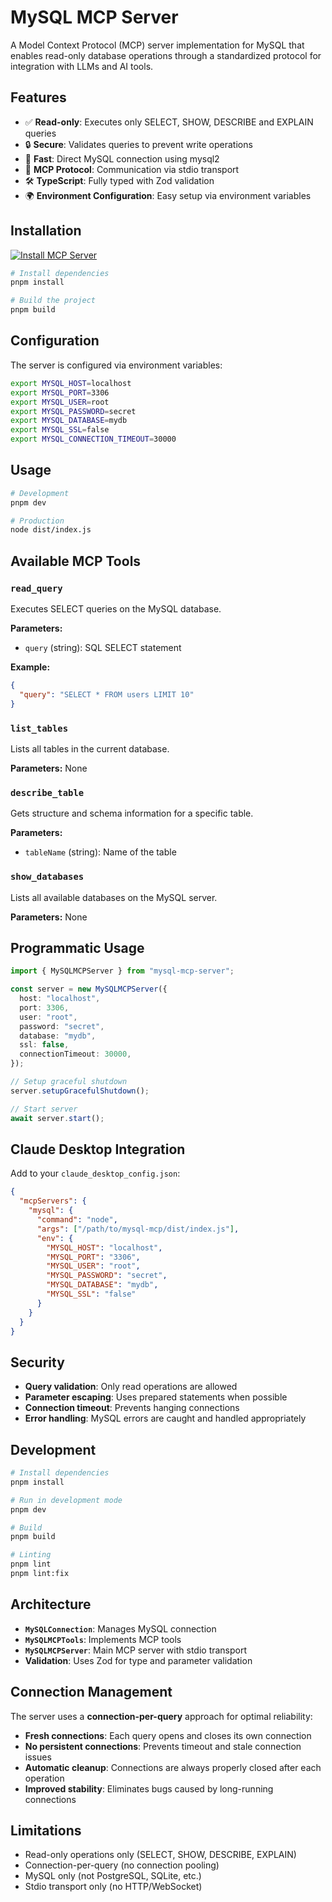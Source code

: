 # MySQL MCP Server

A Model Context Protocol (MCP) server implementation for MySQL that enables read-only database operations through a standardized protocol for integration with LLMs and AI tools.

## Features

- ✅ **Read-only**: Executes only SELECT, SHOW, DESCRIBE and EXPLAIN queries
- 🔒 **Secure**: Validates queries to prevent write operations
- 🚀 **Fast**: Direct MySQL connection using mysql2
- 📡 **MCP Protocol**: Communication via stdio transport
- 🛠️ **TypeScript**: Fully typed with Zod validation
- 🌍 **Environment Configuration**: Easy setup via environment variables

## Installation

[![Install MCP Server](https://cursor.com/deeplink/mcp-install-dark.svg)](https://cursor.com/en/install-mcp?name=mysql-mcp&config=eyJjb21tYW5kIjoibm9kZSIsImFyZ3MiOlsiLi9kaXN0L2luZGV4LmpzIl0sImVudiI6eyJNWVNRTF9IT1NUIjoibG9jYWxob3N0IiwiTVlTUUxfUE9SVCI6IjMzMDYiLCJNWVNRTF9VU0VSIjoicm9vdCIsIk1ZU1FMX1BBU1NXT1JEIjoic2VjcmV0IiwiTVlTUUxfREFUQUJBU0UiOiJteWRiIiwiTVlTUUxfU1NMIjoiZmFsc2UiLCJNWVNRTF9DT05ORUNUSU9OX1RJTUVPVVQiOiIzMDAwMCJ9fQ%3D%3D)
```bash
# Install dependencies
pnpm install

# Build the project
pnpm build
```

## Configuration

The server is configured via environment variables:

```bash
export MYSQL_HOST=localhost
export MYSQL_PORT=3306
export MYSQL_USER=root
export MYSQL_PASSWORD=secret
export MYSQL_DATABASE=mydb
export MYSQL_SSL=false
export MYSQL_CONNECTION_TIMEOUT=30000
```

## Usage

```bash
# Development
pnpm dev

# Production
node dist/index.js
```

## Available MCP Tools

### `read_query`

Executes SELECT queries on the MySQL database.

**Parameters:**

- `query` (string): SQL SELECT statement

**Example:**

```json
{
  "query": "SELECT * FROM users LIMIT 10"
}
```

### `list_tables`

Lists all tables in the current database.

**Parameters:** None

### `describe_table`

Gets structure and schema information for a specific table.

**Parameters:**

- `tableName` (string): Name of the table

### `show_databases`

Lists all available databases on the MySQL server.

**Parameters:** None

## Programmatic Usage

```typescript
import { MySQLMCPServer } from "mysql-mcp-server";

const server = new MySQLMCPServer({
  host: "localhost",
  port: 3306,
  user: "root",
  password: "secret",
  database: "mydb",
  ssl: false,
  connectionTimeout: 30000,
});

// Setup graceful shutdown
server.setupGracefulShutdown();

// Start server
await server.start();
```

## Claude Desktop Integration

Add to your `claude_desktop_config.json`:

```json
{
  "mcpServers": {
    "mysql": {
      "command": "node",
      "args": ["/path/to/mysql-mcp/dist/index.js"],
      "env": {
        "MYSQL_HOST": "localhost",
        "MYSQL_PORT": "3306",
        "MYSQL_USER": "root",
        "MYSQL_PASSWORD": "secret",
        "MYSQL_DATABASE": "mydb",
        "MYSQL_SSL": "false"
      }
    }
  }
}
```

## Security

- **Query validation**: Only read operations are allowed
- **Parameter escaping**: Uses prepared statements when possible
- **Connection timeout**: Prevents hanging connections
- **Error handling**: MySQL errors are caught and handled appropriately

## Development

```bash
# Install dependencies
pnpm install

# Run in development mode
pnpm dev

# Build
pnpm build

# Linting
pnpm lint
pnpm lint:fix
```

## Architecture

- **`MySQLConnection`**: Manages MySQL connection
- **`MySQLMCPTools`**: Implements MCP tools
- **`MySQLMCPServer`**: Main MCP server with stdio transport
- **Validation**: Uses Zod for type and parameter validation

## Connection Management

The server uses a **connection-per-query** approach for optimal reliability:

- **Fresh connections**: Each query opens and closes its own connection
- **No persistent connections**: Prevents timeout and stale connection issues
- **Automatic cleanup**: Connections are always properly closed after each operation
- **Improved stability**: Eliminates bugs caused by long-running connections

## Limitations

- Read-only operations only (SELECT, SHOW, DESCRIBE, EXPLAIN)
- Connection-per-query (no connection pooling)
- MySQL only (not PostgreSQL, SQLite, etc.)
- Stdio transport only (no HTTP/WebSocket)
